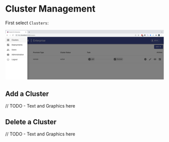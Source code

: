# Cluster Management

First select `Clusters`:

![Sextant Select Clusters](../images/sextant-select-clusters.png)

## Add a Cluster

// TODO - Text and Graphics here

## Delete a Cluster

// TODO - Text and Graphics here

